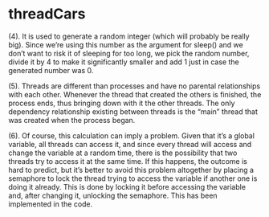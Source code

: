 # threadCars

(4). It is used to generate a random integer (which will probably be really big). Since we’re using this number as the argument for sleep() and we don’t want to risk it of sleeping for too long, we pick the random number, divide it by 4 to make it significantly smaller and add 1 just in case the generated number was 0.

(5). Threads are different than processes and have no parental relationships with each other. Whenever the thread that created the others is finished, the process ends, thus bringing down with it the other threads. The only dependency relationship existing between threads is the “main” thread that was created when the process began.

(6). Of course, this calculation can imply a problem. Given that it’s a global variable, all threads can access it, and since every thread will access and change the variable at a random time, there is the possibility that two threads try to access it at the same time. If this happens, the outcome is hard to predict, but it’s better to avoid this problem altogether by placing a semaphore to lock the thread trying to access the variable if another one is doing it already. This is done by locking it before accessing the variable and, after changing it, unlocking the semaphore. This has been implemented in the code.

